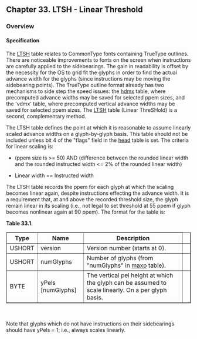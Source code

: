 <div xmlns="http://www.w3.org/1999/xhtml" class="chapter"><div class="titlepage"><div><div><h2 class="title"><a name="chapter.LTSH"></a>Chapter 33. LTSH - Linear Threshold</h2></div></div></div><div role="fragment" class="section"><div class="titlepage"><div><div><h3 class="title"><a name="idm360560181280"></a>Overview</h3></div></div></div><div role="specification" class="section"><div class="titlepage"><div><div><h4 class="title"><a name="section.34.1.1"></a>Specification</h4></div></div></div><p>The <a class="link" href="chapter.LTSH.html" title="Chapter 33. LTSH - Linear Threshold">LTSH</a> table relates to CommonType
        fonts containing TrueType outlines. There are noticeable
        improvements to fonts on the screen when instructions are
        carefully applied to the sidebearings. The gain in readability
        is offset by the necessity for the OS to grid fit the glyphs
        in order to find the actual advance width for the glyphs
        (since instructions may be moving the sidebearing points). The
        TrueType outline format already has two mechanisms to side
        step the speed issues: the <a class="link" href="chapter.hdmx.html" title="Chapter 31. hdmx - Horizontal Device Metrics">hdmx</a> table,
        where precomputed advance widths may be saved for selected
        ppem sizes, and the 'vdmx' table, where precomputed vertical
        advance widths may be saved for selected ppem sizes. The
        <a class="link" href="chapter.LTSH.html" title="Chapter 33. LTSH - Linear Threshold">LTSH</a> table (Linear ThreSHold) is a second,
        complementary method.</p><p>The LTSH table defines the point at which it is
        reasonable to assume linearly scaled advance widths on a
        glyph-by-glyph basis. This table should not be included unless
        bit 4 of the "flags" field in the <a class="link" href="chapter.head.html" title="Chapter 5. head - Font Header">head</a>
        table is set. The criteria for linear scaling is:</p><div class="itemizedlist"><ul class="itemizedlist" style="list-style-type: disc; "><li class="listitem"><p>(ppem size is &gt;= 50) AND (difference between the
              rounded linear width and the rounded instructed width
              &lt;= 2% of the rounded linear width)</p></li><li class="listitem"><p>Linear width == Instructed width</p></li></ul></div><p>The LTSH table records the ppem for each glyph at which
          the scaling becomes linear again, despite instructions
          effecting the advance width. It is a requirement that, at
          and above the recorded threshold size, the glyph remain
          linear in its scaling (i.e., not legal to set threshold at
          55 ppem if glyph becomes nonlinear again at 90 ppem). The
          format for the table is:</p><div class="table"><a name="idm360560171984"></a><p class="title"><strong>Table 33.1. </strong></p><div class="table-contents"><table class="table" border="1"><colgroup><col/><col/><col/><col/></colgroup><thead><tr><th>Type</th><th>Name</th><th>Description</th><td class="auto-generated"> </td></tr></thead><tbody><tr><td>USHORT</td><td>version</td><td>Version number (starts at 0).</td><td class="auto-generated"> </td></tr><tr><td>USHORT</td><td>numGlyphs</td><td>Number of glyphs (from "numGlyphs" in <a class="link" href="chapter.maxp.html" title="Chapter 8. maxp - Maximum Profile">maxp</a>
              table).</td><td class="auto-generated"> </td></tr><tr><td>BYTE</td><td>yPels [numGlyphs]</td><td>The vertical pel height at which the glyph
              can be assumed to scale linearly. On a per glyph
              basis.</td><td class="auto-generated"> </td></tr></tbody></table></div></div><br class="table-break"/><p>Note that glyphs which do not have instructions on their
          sidebearings should have yPels = 1; i.e., always scales
          linearly.</p></div></div></div>